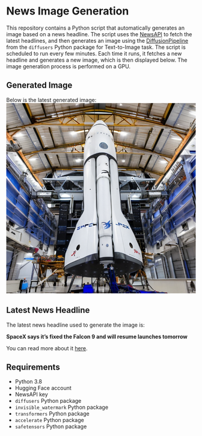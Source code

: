 # News Image Generation
This repository contains a Python script that automatically generates an image based on a news headline. The script uses the [NewsAPI](https://newsapi.org/) to fetch the latest headlines, and then generates an image using the [DiffusionPipeline](https://github.com/huggingface/diffusers) from the `diffusers` Python package for Text-to-Image task.
The script is scheduled to run every few minutes. Each time it runs, it fetches a new headline and generates a new image, which is then displayed below. The image generation process is performed on a GPU.

## Generated Image
Below is the latest generated image:
![Generated Image](image.png)

## Latest News Headline
The latest news headline used to generate the image is:

**SpaceX says it’s fixed the Falcon 9 and will resume launches tomorrow**

You can read more about it [here](https://news.google.com/rss/articles/CBMiTWh0dHBzOi8vd3d3LnRoZXZlcmdlLmNvbS8yMDI0LzcvMjYvMjQyMDY5NTIvc3BhY2V4LWZhbGNvbi05LXJlc3VtZS1mbGlnaHQtZmFh0gEA?oc=5).

## Requirements
- Python 3.8
- Hugging Face account
- NewsAPI key
- `diffusers` Python package
- `invisible_watermark` Python package
- `transformers` Python package
- `accelerate` Python package
- `safetensors` Python package

